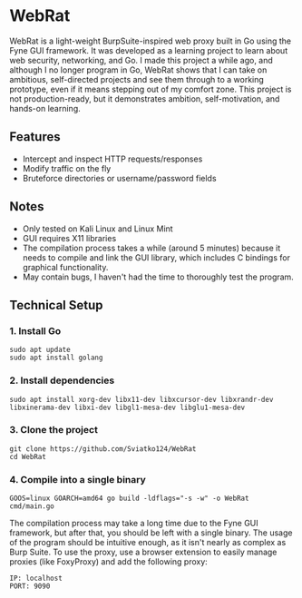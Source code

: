 # WebRat
WebRat is a light-weight BurpSuite-inspired web proxy built in Go using the Fyne GUI framework. It was developed as a learning project to learn about web security, networking, and Go. 
I made this project a while ago, and although I no longer program in Go, WebRat shows that I can take on ambitious, self-directed projects and see them through to a working prototype, even if it means stepping out of my comfort zone. 
This project is not production-ready, but it demonstrates ambition, self-motivation, and hands-on learning. 

## Features
- Intercept and inspect HTTP requests/responses  
- Modify traffic on the fly
- Bruteforce directories or username/password fields

## Notes
- Only tested on Kali Linux and Linux Mint  
- GUI requires X11 libraries
- The compilation process takes a while (around 5 minutes) because it needs to compile and link the GUI library, which includes C bindings for graphical functionality.
- May contain bugs, I haven't had the time to thoroughly test the program. 

## Technical Setup

### 1. Install Go
```
sudo apt update
sudo apt install golang
```

### 2. Install dependencies
```
sudo apt install xorg-dev libx11-dev libxcursor-dev libxrandr-dev libxinerama-dev libxi-dev libgl1-mesa-dev libglu1-mesa-dev
```

### 3. Clone the project
```
git clone https://github.com/Sviatko124/WebRat
cd WebRat
```

### 4. Compile into a single binary
```
GOOS=linux GOARCH=amd64 go build -ldflags="-s -w" -o WebRat cmd/main.go
```

The compilation process may take a long time due to the Fyne GUI framework, but after that, you should be left with a single binary. 
The usage of the program should be intuitive enough, as it isn't nearly as complex as Burp Suite. 
To use the proxy, use a browser extension to easily manage proxies (like FoxyProxy) and add the following proxy:
```
IP: localhost
PORT: 9090
```
